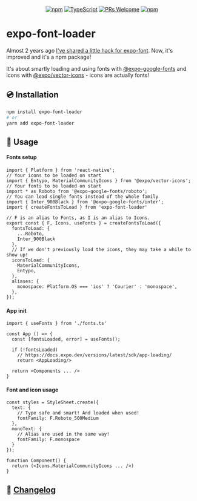 <!-- <img src=".logo.png" alt=expo-font-loader/><br/> -->

<div align="center">

[![npm](https://img.shields.io/npm/v/expo-font-loader)](https://www.npmjs.com/package/expo-font-loader)
[![TypeScript](https://badgen.net/npm/types/env-var)](http://www.typescriptlang.org/)
[![PRs Welcome](https://img.shields.io/badge/PRs-welcome-brightgreen.svg?style=flat-square)](http://makeapullrequest.com)
[![npm](https://img.shields.io/npm/dm/expo-font-loader)](https://www.npmjs.com/package/expo-font-loader)
</div>

# expo-font-loader

Almost 2 years ago [I've shared a little hack for expo-font](https://github.com/expo/google-fonts/issues/6). Now, it's improved and it's a npm package!

It's about smartly loading and using fonts with [@expo-google-fonts](https://github.com/expo/google-fonts) and icons with [@expo/vector-icons](https://github.com/expo/vector-icons) - icons are actually fonts!


## 💿 Installation
```bash
npm install expo-font-loader
# or
yarn add expo-font-loader
```

## 📖 Usage

#### Fonts setup
```tsx
import { Platform } from 'react-native';
// Your icons to be loaded on start
import { Entypo, MaterialCommunityIcons } from '@expo/vector-icons';
// Your fonts to be loaded on start
import * as Roboto from '@expo-google-fonts/roboto';
// You can load single fonts instead of the whole family
import { Inter_900Black } from '@expo-google-fonts/inter';
import { createFontsToLoad } from 'expo-font-loader'

// F is an alias to Fonts, as I is an alias to Icons.
export const { F, Icons, useFonts } = createFontsToLoad({
  fontsToLoad: {
    ...Roboto,
    Inter_900Black
  },
  // If we don't previously load the icons, they may take a while to show up!
  iconsToLoad: {
    MaterialCommunityIcons,
    Entypo,
  },
  aliases: {
    monospace: Platform.OS === 'ios' ? 'Courier' : 'monospace',
  },
});
```

#### App init
```tsx
import { useFonts } from './fonts.ts'

const App () => {
  const [fontsLoaded, error] = useFonts();

  if (!fontsLoaded)
    // https://docs.expo.dev/versions/latest/sdk/app-loading/
    return <AppLoading/>

  return <Components ... />
}
```

#### Font and icon usage
```tsx
const styles = StyleSheet.create({
  text: {
    // Type safe and smart! And loaded when used!
    fontFamily: F.Roboto_500Medium
  },
  monoText: {
    // Alias are used in the same way!
    fontFamily: F.monospace
  }
});

function Component() {
  return (<Icons.MaterialCommunityIcons ... />)
}

```

## 📰 [Changelog](CHANGELOG.md)